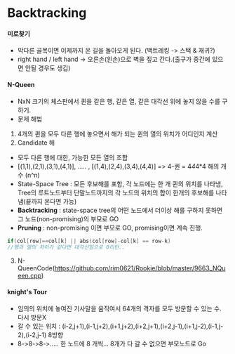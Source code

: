 # Backtracking
#### 미로찾기
 - 막다른 골목이면 이제까지 온 길을 돌아오게 된다. (백트레킹 -> 스택 & 재귀?)
 - right hand / left hand -> 오른손(왼손)으로 벽을 짚고 간다.(출구가 중간에 있으면 안될 경우도 생김)
#### N-Queen
 - NxN 크기의 체스판에서 퀸을 같은 행, 같은 열, 같은 대각선 위에 놓지 않을 수를 구하기.
 - 문제 해법
 1. 4개의 퀸을 모두 다른 행에 놓으면서 해가 되는 퀸의 열의 위치가 어디인지 계산
 2. Candidate 해
   * 모두 다른 행에 대한, 가능한 모든 열의 조합
   * [(1,1),(2,1),(3,1),(4,1)], ..... , [(1,4),(2,4),(3,4),(4,4)] => 4-퀸 = 4*4*4*4 해의 개수 (n^n)
   * State-Space Tree : 모든 후보해를 포함, 각 노드에는 한 개 퀸의 위치를 나타냄, Tree의 루트노드부터
			 단말노드까지의 각 노드의 위치의 합이 한개의 후보해를 나타냄(끝까지 온다면 가능)
   * **Backtracking** : state-space tree의 어떤 노드에서 더이상 해를 구하지 못하면 그 노드(non-promising)의 부모로 GO
   * **Pruning** : non-promising 이면 부모로 GO, promising이면 계속 진행.
```C++
if(col[row]==col[k] || abs(col[row]-col[k] == row-k)
//행과 열의 차이가 같다면 대각선임으로 0리턴..

```
 3. N-QueenCode(https://github.com/rim0621/Rookie/blob/master/9663_NQueen.cpp)
#### knight's Tour
 - 임의의 위치에 놓여진 기사말을 움직여서 64개의 격자를 모두 방문할 수 있는 수. 다시 방문X
 - 갈 수 있는 위치 : (i-2,j+1),(i-1,j+2),(i+1,j+2),(i+2,j+1),(i+2,j-1),(i+1,j-2),(i-1,j-2),(i-2,j-1) 8방향
 - 8->8->8->..... 한 노드에 8 개씩... 8개가 다 갈 수 없으면 부모노드로 Go

